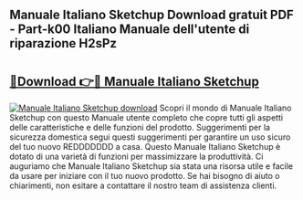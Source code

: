 ## Manuale Italiano Sketchup Download gratuit PDF - Part-k00 Italiano Manuale dell'utente di riparazione H2sPz

# <h2><a href="http://dfgds1.blite.top/?on=Manuale+Italiano+Sketchup">🔗Download 👉🔴 Manuale Italiano Sketchup</a></h2>

[![Manuale Italiano Sketchup download](https://i.imgur.com/lujVjoI.png)](http://dfgds1.blite.top/?on=Manuale+Italiano+Sketchup)
Scopri il mondo di Manuale Italiano Sketchup con questo Manuale utente completo che copre tutti gli aspetti delle caratteristiche e delle funzioni del prodotto. Suggerimenti per la sicurezza domestica segui questi suggerimenti per garantire un uso sicuro del tuo nuovo REDDDDDDD a casa. Questo Manuale Italiano Sketchup è dotato di una varietà di funzioni per massimizzare la produttività. Ci auguriamo che Manuale Italiano Sketchup sia stata una risorsa utile e facile da usare per iniziare con il tuo nuovo prodotto. Se hai bisogno di aiuto o chiarimenti, non esitare a contattare il nostro team di assistenza clienti.

